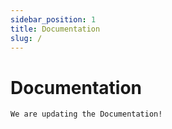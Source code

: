 ```yaml
---
sidebar_position: 1
title: Documentation
slug: /
---
```


# Documentation

`We are updating the Documentation!`